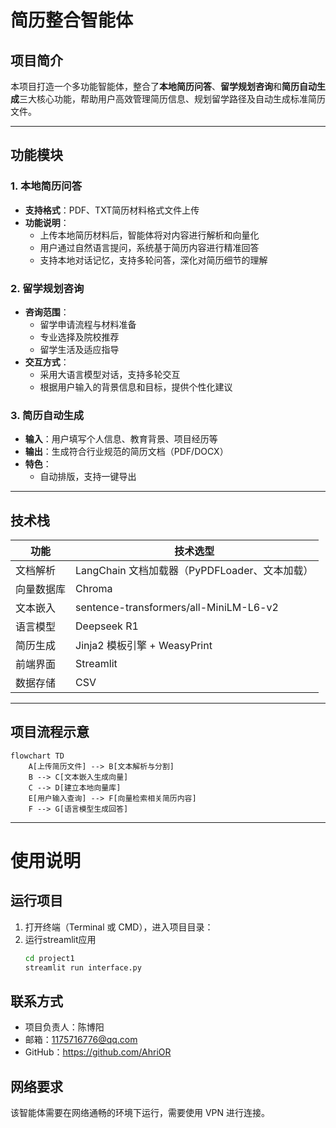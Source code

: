 # 简历整合智能体

## 项目简介
本项目打造一个多功能智能体，整合了**本地简历问答**、**留学规划咨询**和**简历自动生成**三大核心功能，帮助用户高效管理简历信息、规划留学路径及自动生成标准简历文件。

---

## 功能模块

### 1. 本地简历问答
- **支持格式**：PDF、TXT简历材料格式文件上传
- **功能说明**：
  - 上传本地简历材料后，智能体将对内容进行解析和向量化
  - 用户通过自然语言提问，系统基于简历内容进行精准回答
  - 支持本地对话记忆，支持多轮问答，深化对简历细节的理解

### 2. 留学规划咨询
- **咨询范围**：
  - 留学申请流程与材料准备
  - 专业选择及院校推荐
  - 留学生活及适应指导
- **交互方式**：
  - 采用大语言模型对话，支持多轮交互
  - 根据用户输入的背景信息和目标，提供个性化建议

### 3. 简历自动生成
- **输入**：用户填写个人信息、教育背景、项目经历等
- **输出**：生成符合行业规范的简历文档（PDF/DOCX）
- **特色**：
  - 自动排版，支持一键导出

---

## 技术栈

| 功能         | 技术选型                         |
| ------------ | -------------------------------- |
| 文档解析     | LangChain 文档加载器（PyPDFLoader、文本加载） |
| 向量数据库   | Chroma                   |
| 文本嵌入     | sentence-transformers/all-MiniLM-L6-v2 |
| 语言模型     | Deepseek R1    |
| 简历生成     | Jinja2 模板引擎 + WeasyPrint |
| 前端界面     | Streamlit                       |
| 数据存储     | CSV        |

---

## 项目流程示意

```mermaid
flowchart TD
    A[上传简历文件] --> B[文本解析与分割]
    B --> C[文本嵌入生成向量]
    C --> D[建立本地向量库]
    E[用户输入查询] --> F[向量检索相关简历内容]
    F --> G[语言模型生成回答]
```

---

# 使用说明

## 运行项目
1. 打开终端（Terminal 或 CMD），进入项目目录：
2. 运行streamlit应用
    ```bash
   cd project1
   streamlit run interface.py
  ## 联系方式
- 项目负责人：陈博阳
- 邮箱：1175716776@qq.com
- GitHub：https://github.com/AhriOR

## 网络要求

该智能体需要在网络通畅的环境下运行，需要使用 VPN 进行连接。
